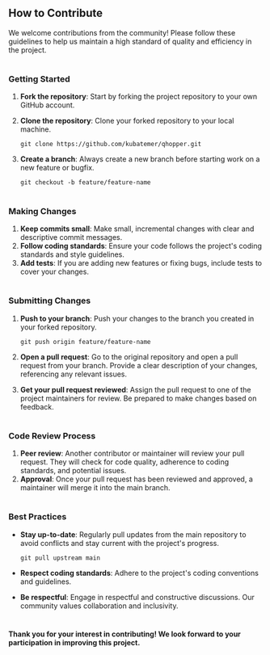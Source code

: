 ## How to Contribute

We welcome contributions from the community! Please follow these guidelines to help us maintain a high standard of quality and efficiency in the project.
#

### Getting Started

1.  **Fork the repository**: Start by forking the project repository to your own GitHub account.
2.  **Clone the repository**: Clone your forked repository to your local machine.
    
    ```
    git clone https://github.com/kubatemer/qhopper.git
    ```
    
4.  **Create a branch**: Always create a new branch before starting work on a new feature or bugfix.
    
    ```
    git checkout -b feature/feature-name
    ```
#

### Making Changes

1.  **Keep commits small**: Make small, incremental changes with clear and descriptive commit messages.
2.  **Follow coding standards**: Ensure your code follows the project's coding standards and style guidelines.
3.  **Add tests**: If you are adding new features or fixing bugs, include tests to cover your changes.
#

### Submitting Changes

1.  **Push to your branch**: Push your changes to the branch you created in your forked repository.
  
    ```
    git push origin feature/feature-name
    ```
    
3.  **Open a pull request**: Go to the original repository and open a pull request from your branch. Provide a clear description of your changes, referencing any relevant issues.
4.  **Get your pull request reviewed**: Assign the pull request to one of the project maintainers for review. Be prepared to make changes based on feedback.
#

### Code Review Process

1.  **Peer review**: Another contributor or maintainer will review your pull request. They will check for code quality, adherence to coding standards, and potential issues.
2.  **Approval**: Once your pull request has been reviewed and approved, a maintainer will merge it into the main branch.
#

### Best Practices

-   **Stay up-to-date**: Regularly pull updates from the main repository to avoid conflicts and stay current with the project's progress.
    
    ```
    git pull upstream main
    ```
    
-   **Respect coding standards**: Adhere to the project's coding conventions and guidelines.
-   **Be respectful**: Engage in respectful and constructive discussions. Our community values collaboration and inclusivity.
#

**Thank you for your interest in contributing! We look forward to your participation in improving this project.**
